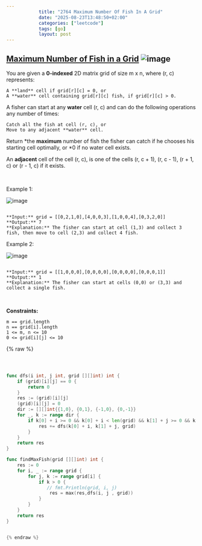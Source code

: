 ```yaml
---
            title: "2764 Maximum Number Of Fish In A Grid"
            date: "2025-08-23T13:48:50+02:00"
            categories: ["leetcode"]
            tags: [go]
            layout: post
---
```

            
## [Maximum Number of Fish in a Grid](https://leetcode.com/problems/maximum-number-of-fish-in-a-grid) ![image](https://img.shields.io/badge/Difficulty-Medium-orange)

You are given a **0-indexed** 2D matrix grid of size m x n, where (r, c) represents:

	A **land** cell if grid[r][c] = 0, or
	A **water** cell containing grid[r][c] fish, if grid[r][c] > 0.

A fisher can start at any **water** cell (r, c) and can do the following operations any number of times:

	Catch all the fish at cell (r, c), or
	Move to any adjacent **water** cell.

Return *the **maximum** number of fish the fisher can catch if he chooses his starting cell optimally, or *0 if no water cell exists.

An **adjacent** cell of the cell (r, c), is one of the cells (r, c + 1), (r, c - 1), (r + 1, c) or (r - 1, c) if it exists.

 

Example 1:

![image](https://assets.leetcode.com/uploads/2023/03/29/example.png)
```

**Input:** grid = [[0,2,1,0],[4,0,0,3],[1,0,0,4],[0,3,2,0]]
**Output:** 7
**Explanation:** The fisher can start at cell (1,3) and collect 3 fish, then move to cell (2,3) and collect 4 fish.

```

Example 2:

![image](https://assets.leetcode.com/uploads/2023/03/29/example2.png)
```

**Input:** grid = [[1,0,0,0],[0,0,0,0],[0,0,0,0],[0,0,0,1]]
**Output:** 1
**Explanation:** The fisher can start at cells (0,0) or (3,3) and collect a single fish. 

```

 

**Constraints:**

	m == grid.length
	n == grid[i].length
	1 <= m, n <= 10
	0 <= grid[i][j] <= 10

{% raw %}


```go



func dfs(i int, j int, grid [][]int) int {
    if (grid)[i][j] == 0 {
        return 0
    }
    res := (grid)[i][j]
    (grid)[i][j] = 0
    dir := [][]int{{1,0}, {0,1}, {-1,0}, {0,-1}}
    for _, k := range dir {
        if k[0] + i >= 0 && k[0] + i < len(grid) && k[1] + j >= 0 && k[1] + j < len((grid)[0]) {
            res += dfs(k[0] + i, k[1] + j, grid)
        }
    }
    return res
}

func findMaxFish(grid [][]int) int {
    res := 0
    for i, _ := range grid {
        for j, k := range grid[i] {
            if k > 0 {
               // fmt.Println(grid, i, j)
                res = max(res,dfs(i, j , grid))
            }
        }
    }
    return res
}


{% endraw %}
```
